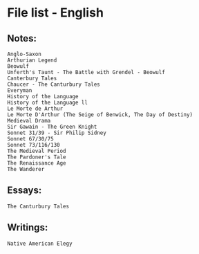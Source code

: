 # File list - English

## Notes:
    Anglo-Saxon
    Arthurian Legend
    Beowulf
    Unferth's Taunt - The Battle with Grendel - Beowulf
    Canterbury Tales
    Chaucer - The Canturbury Tales
    Everyman
    History of the Language
    History of the Language ll
    Le Morte de Arthur
    Le Morte D'Arthur (The Seige of Benwick, The Day of Destiny)
    Medieval Drama
    Sir Gawain - The Green Knight
    Sonnet 31/39 - Sir Philip Sidney
    Sonnet 67/30/75
    Sonnet 73/116/130
    The Medieval Period
    The Pardoner's Tale
    The Renaissance Age
    The Wanderer

## Essays:

    The Canturbury Tales

## Writings:

    Native American Elegy